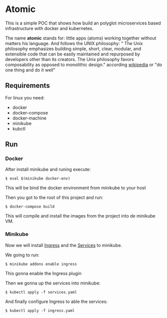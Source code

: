# Atomic
This is a simple POC that shows how build an polyglot microservices based infrastructure with docker and kubernetes.

The name **atomic** stands for: little apps (atoms) working together without matters his language. And follows the UNIX philosophy: "
The Unix philosophy emphasizes building simple, short, clear, modular, and extensible code that can be easily maintained and repurposed by developers other than its creators. The Unix philosophy favors composability as opposed to monolithic design." according [wikipedia](https://en.wikipedia.org/wiki/Unix) or "do one thing and do it well"

## Requirements
For linux you need:
 - docker
 - docker-compose
 - docker-machine
 - minikube
 - kubctl

## Run
### Docker
After install minikube and runing execute:
```
$ eval $(minikube docker-env)
```
This will be bind the docker environment from minikube to your host

Then you got to the root of this project and run:

```
$ docker-compose build
```
This will compile and install the images from the project into de minikube VM.

### Minikube
Now we will install [Ingress](https://kubernetes.io/docs/concepts/services-networking/ingress/) and the [Services](https://kubernetes.io/docs/concepts/services-networking/service/) to minikube.

We going to run:
```
$ minikube addons enable ingress
```
This gonna enable the Ingress plugin

Then we gonna up the services into minikube:
```
$ kubectl apply -f services.yaml
```

And finally configure Ingress to able the services:
```
$ kubectl apply -f ingress.yaml
```
